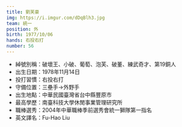 ```yaml
---
title: 劉芙豪
img: https://i.imgur.com/dDqBlh3.jpg
team: 統一
position: 外
birth: 1977/10/06
hands: 右投右打
number: 56
---
```

* 綽號別稱：破壞王、小破、葡萄、泡芙、破董、練武奇才、第19銅人
* 出生日期：1978年11月14日
* 投打習慣：右投右打
* 守備位置：三壘手→外野手
* 出生地點：中華民國臺灣省台中縣豐原市
* 最高學歷：南臺科技大學休閒事業管理研究所
* 職棒選秀：2004年中華職棒季前選秀會統一獅隊第一指名
* 英文譯名：Fu-Hao Liu
